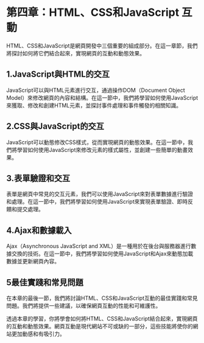 # **第四章：HTML、CSS和JavaScript 互動**

HTML、CSS和JavaScript是網頁開發中三個重要的組成部分。在這一章節，我們將探討如何將它們結合起來，實現網頁的互動和動態效果。

## **1.JavaScript與HTML的交互**
JavaScript可以與HTML元素進行交互，通過操作DOM（Document Object Model）來修改網頁的內容和結構。在這一節中，我們將學習如何使用JavaScript來獲取、修改和創建HTML元素，並探討事件處理和事件觸發的相關知識。

## **2.CSS與JavaScript的交互**
JavaScript可以動態修改CSS樣式，從而實現網頁的動態效果。在這一節中，我們將學習如何使用JavaScript來修改元素的樣式屬性，並創建一些簡單的動畫效果。

## **3.表單驗證和交互**
表單是網頁中常見的交互元素，我們可以使用JavaScript來對表單數據進行驗證和處理。在這一節中，我們將學習如何使用JavaScript來實現表單驗證、即時反饋和提交處理。

## **4.Ajax和數據載入**
Ajax（Asynchronous JavaScript and XML）是一種用於在後台與服務器進行數據交換的技術。在這一節中，我們將學習如何使用JavaScript和Ajax來動態加載數據並更新網頁內容。

## **5最佳實踐和常見問題**
在本章的最後一節，我們將討論HTML、CSS和JavaScript互動的最佳實踐和常見問題。我們將提供一些建議，以確保網頁互動的性能和可維護性。

透過本章的學習，你將學會如何將HTML、CSS和JavaScript結合起來，實現網頁的互動和動態效果。網頁互動是現代網站不可或缺的一部分，這些技能將使你的網站更加動感和有吸引力。